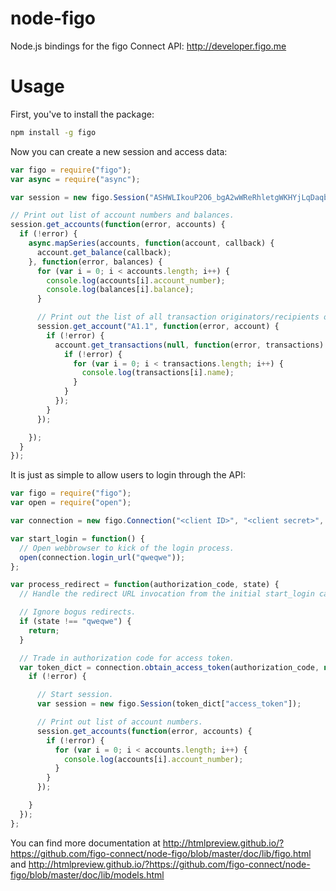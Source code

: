 node-figo
=========

Node.js bindings for the figo Connect API: http://developer.figo.me

Usage
=====

First, you've to install the package:

```bash
npm install -g figo
```

Now you can create a new session and access data:

```javascript
var figo = require("figo");
var async = require("async");

var session = new figo.Session("ASHWLIkouP2O6_bgA2wWReRhletgWKHYjLqDaqb0LFfamim9RjexTo22ujRIP_cjLiRiSyQXyt2kM1eXU2XLFZQ0Hro15HikJQT_eNeT_9XQ")

// Print out list of account numbers and balances.
session.get_accounts(function(error, accounts) {
  if (!error) {
    async.mapSeries(accounts, function(account, callback) {
      account.get_balance(callback);
    }, function(error, balances) {
      for (var i = 0; i < accounts.length; i++) {
        console.log(accounts[i].account_number);
        console.log(balances[i].balance);
      }

      // Print out the list of all transaction originators/recipients of a specific account.
      session.get_account("A1.1", function(error, account) {
        if (!error) {
          account.get_transactions(null, function(error, transactions) {
            if (!error) {
              for (var i = 0; i < transactions.length; i++) {
                console.log(transactions[i].name);
              }
            }
          });
        }
      });

    });
  }
});
```

It is just as simple to allow users to login through the API:

```javascript
var figo = require("figo");
var open = require("open");

var connection = new figo.Connection("<client ID>", "<client secret>", "http://my-domain.org/redirect-url");

var start_login = function() {
  // Open webbrowser to kick of the login process.
  open(connection.login_url("qweqwe"));
};

var process_redirect = function(authorization_code, state) {
  // Handle the redirect URL invocation from the initial start_login call.

  // Ignore bogus redirects.
  if (state !== "qweqwe") {
    return;
  }

  // Trade in authorization code for access token.
  var token_dict = connection.obtain_access_token(authorization_code, null, function(error, token_dict) {
    if (!error) {

      // Start session.
      var session = new figo.Session(token_dict["access_token"]);

      // Print out list of account numbers.
      session.get_accounts(function(error, accounts) {
        if (!error) {
          for (var i = 0; i < accounts.length; i++) {
            console.log(accounts[i].account_number);
          }
        }
      });

    }
  });
};
```

You can find more documentation at http://htmlpreview.github.io/?https://github.com/figo-connect/node-figo/blob/master/doc/lib/figo.html and
http://htmlpreview.github.io/?https://github.com/figo-connect/node-figo/blob/master/doc/lib/models.html
